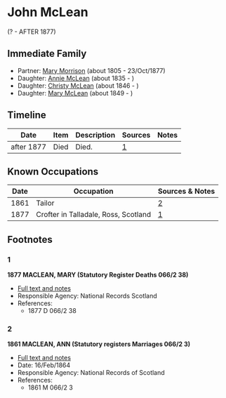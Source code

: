 ﻿---
layout: person
subject_key: i91397610
permalink: /people/i91397610
---

# John McLean
(? - AFTER 1877)

## Immediate Family

* Partner: [Mary Morrison](./@18316154@-mary-morrison-b1805-d1877-10-23.md) (about 1805 - 23/Oct/1877)
* Daughter: [Annie McLean](./@68658880@-annie-mclean-b1835-d.md) (about 1835 - )
* Daughter: [Christy McLean](./@62955988@-christy-mclean-b1846-d.md) (about 1846 - )
* Daughter: [Mary McLean](./@45920386@-mary-mclean-b1849-d.md) (about 1849 - )

## Timeline

Date | Item | Description | Sources | Notes
---|---|---|---|---
after 1877 | Died | Died. | [1](#1) | 

## Known Occupations

Date | Occupation | Sources & Notes
---|---|---
1861 | Tailor | [2](#2)
1877 | Crofter in Talladale, Ross, Scotland | [1](#1)

## Footnotes

### 1

**1877 MACLEAN, MARY (Statutory Register Deaths 066/2 38)**

* [Full text and notes](../sources/@42301818@-1877-maclean,-mary-statutory-register-deaths-066-2-38-.md)
* Responsible Agency: National Records Scotland
* References: 
  * 1877 D 066/2 38

### 2

**1861 MACLEAN, ANN (Statutory registers Marriages 066/2 3)**

* [Full text and notes](../sources/@25221376@-1861-maclean,-ann-statutory-registers-marriages-066-2-3-.md)
* Date: 16/Feb/1864
* Responsible Agency: National Records of Scotland
* References: 
  * 1861 M 066/2 3

